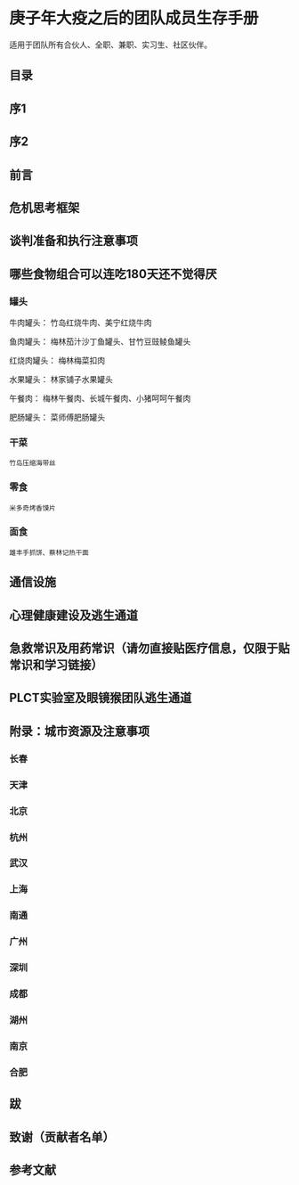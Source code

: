 # 庚子年大疫之后的团队成员生存手册

适用于团队所有合伙人、全职、兼职、实习生、社区伙伴。


## 目录

## 序1

## 序2

## 前言

## 危机思考框架

## 谈判准备和执行注意事项

## 哪些食物组合可以连吃180天还不觉得厌

### 罐头

牛肉罐头： 竹岛红烧牛肉、美宁红烧牛肉

鱼肉罐头： 梅林茄汁沙丁鱼罐头、甘竹豆豉鲮鱼罐头

红烧肉罐头： 梅林梅菜扣肉

水果罐头： 林家铺子水果罐头

午餐肉： 梅林午餐肉、长城午餐肉、小猪呵呵午餐肉

肥肠罐头： 菜师傅肥肠罐头

### 干菜

    竹岛压缩海带丝

### 零食

    米多奇烤香馍片

### 面食

    雄丰手抓饼、蔡林记热干面

## 通信设施

## 心理健康建设及逃生通道

## 急救常识及用药常识（请勿直接贴医疗信息，仅限于贴常识和学习链接）

## PLCT实验室及眼镜猴团队逃生通道

## 附录：城市资源及注意事项

### 长春

### 天津

### 北京

### 杭州

### 武汉

### 上海

### 南通

### 广州

### 深圳

### 成都

### 湖州

### 南京

### 合肥

## 跋

## 致谢（贡献者名单）

## 参考文献
